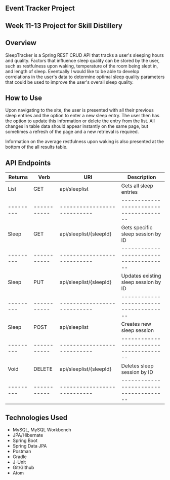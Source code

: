 ## Event Tracker Project

## Week 11-13 Project for Skill Distillery

## Overview

SleepTracker is a Spring REST CRUD API that tracks a user's sleeping hours and quality. Factors that influence sleep quality can be stored by the user, such as restfulness upon waking, temperature of the room being slept in, and length of sleep. Eventually I would like to be able to develop correlations in the user's data to determine optimal sleep quality parameters that could be used to improve the user's overall sleep quality.

## How to Use

Upon navigating to the site, the user is presented with all their previous sleep entries and the option to enter a new sleep entry. The user then has the option to update this information or delete the entry from the list. All changes in table data should appear instantly on the same page, but sometimes a refresh of the page and a new retrieval is required.

Information on the average restfulness upon waking is also presented at the bottom of the all results table.

## API Endpoints

| Returns | Verb      | URI                       | Description                          |
|---------|-----------|---------------------------|--------------------------------------|
| List    | GET       | api/sleeplist             | Gets all sleep entries               |
|---------|-----------|---------------------------|--------------------------------------|
| Sleep   | GET       | api/sleeplist/{sleepId}   | Gets specific sleep session by ID    |
|---------|-----------|---------------------------|--------------------------------------|
| Sleep   | PUT       | api/sleeplist/{sleepId}   | Updates existing sleep session by ID |  
|---------|-----------|---------------------------|--------------------------------------|
| Sleep   | POST      | api/sleeplist             | Creates new sleep session            |
|---------|-----------|---------------------------|--------------------------------------|
| Void    | DELETE    | api/sleeplist/{sleepId}   | Deletes sleep session by ID          |        
|---------|-----------|---------------------------|--------------------------------------|

## Technologies Used
* MySQL, MySQL Workbench
* JPA/Hibernate
* Spring Boot
* Spring Data JPA
* Postman
* Gradle
* J-Unit
* Git/Github
* Atom
